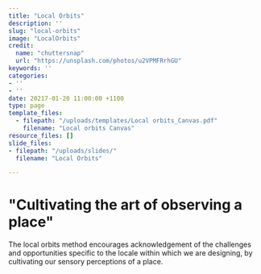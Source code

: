 ```yaml
---
title: "Local Orbits"
description: ''
slug: "local-orbits"
image: "LocalOrbits"
credit:
  name: "chuttersnap"
  url: "https://unsplash.com/photos/u2VPMFRrhGU"
keywords: ''
categories:
- ''
- ''
date: 20217-01-20 11:00:00 +1100
type: page
template_files:
  - filepath: "/uploads/templates/Local orbits_Canvas.pdf"
    filename: "Local orbits Canvas"
resource_files: []
slide_files:
- filepath: "/uploads/slides/"
  filename: "Local Orbits"

---
```

# "Cultivating the art of observing a place"

The local orbits method encourages acknowledgement of the challenges and opportunities specific to the locale within which we are designing, by cultivating our sensory perceptions of a place.
